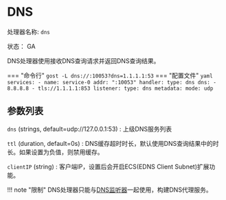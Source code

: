 # DNS

处理器名称: `dns`

状态： GA

DNS处理器使用接收DNS查询请求并返回DNS查询结果。

=== "命令行"
    ```
	gost -L dns://:10053?dns=1.1.1.1:53
	```
=== "配置文件"
    ```yaml
	services:
	- name: service-0
	  addr: ":10053"
	  handler:
		type: dns
		dns:
		- 8.8.8.8
		- tls://1.1.1.1:853
	  listener:
		type: dns
		metadata:
		  mode: udp
	```

## 参数列表

`dns` (strings, default=udp://127.0.0.1:53)
:    上级DNS服务列表

`ttl` (duration, default=0s)
:    DNS缓存超时时长，默认使用DNS查询结果中的时长。如果设置为负值，则禁用缓存。

`clientIP` (string)
:    客户端IP，设置后会开启ECS(EDNS Client Subnet)扩展功能。

!!! note "限制"
    DNS处理器只能与[DNS监听器](/reference/listeners/dns/)一起使用，构建DNS代理服务。



